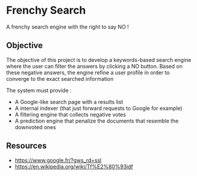 # Frenchy Search

A frenchy search engine with the right to say NO !

## Objective

The objective of this project is to develop a keywords-based search engine where the user can filter the answers by clicking 
a NO button. Based on these negative answers, the engine refine a user profile in order to converge to the exact searched information

The system must provide :
* A Google-like search page with a results list
* A internal indexer (that just forward requests to Google for example)
* A filtering engine that collects negative votes
* A prediction engine that penalize the documents that resemble the downvoted ones

## Resources

* https://www.google.fr/?gws_rd=ssl
* https://en.wikipedia.org/wiki/Tf%E2%80%93idf

